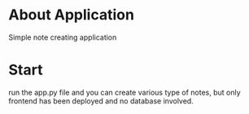 # About Application
Simple note creating application 

# Start
run the app.py file and you can create various type of notes, but only frontend has been deployed and no database involved. 
